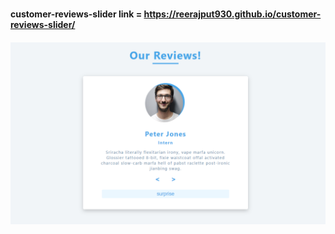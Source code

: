# <h4>customer-reviews-slider link =  https://reerajput930.github.io/customer-reviews-slider/ <h4/>
![alt text](https://github.com/reerajput930/customer-reviews-slider/blob/2feee26595098475c09283322d253c663a27824e/img.png)
